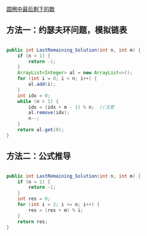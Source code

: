 [圆圈中最后剩下的数](https://www.nowcoder.com/practice/f78a359491e64a50bce2d89cff857eb6?tpId=13&tqId=11199&tPage=1&rp=1&ru=/ta/coding-interviews&qru=/ta/coding-interviews/question-ranking&from=cyc_github) 

## 方法一：约瑟夫环问题，模拟链表

```java

public int LastRemaining_Solution(int n, int m) {
    if (n < 1) {
        return -1;
    }
    ArrayList<Integer> al = new ArrayList<>();
    for (int i = 0; i < n; i++) {
        al.add(i);
    }
    int idx = 0;
    while (n > 1) {
        idx = (idx + m - 1) % n;  //注意
        al.remove(idx);
        n--;
    }
    return al.get(0);
}

```

## 方法二：公式推导

```java

public int LastRemaining_Solution(int n, int m) {
    if (n < 1) {
        return -1;
    }
    int res = 0;
    for (int i = 2; i <= n; i++) {
        res = (res + m) % i;
    }
    return res;
}

```
